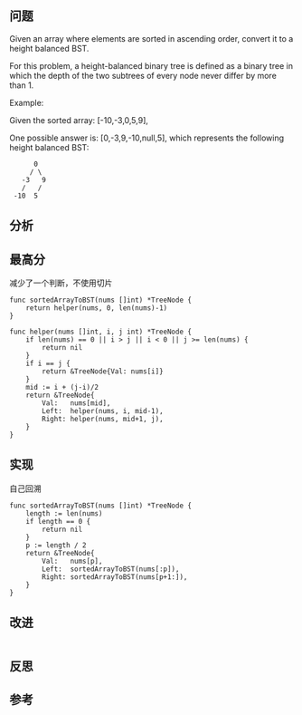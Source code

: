 ## 问题
Given an array where elements are sorted in ascending order, convert it to a height balanced BST.

For this problem, a height-balanced binary tree is defined as a binary tree in which the depth of the two subtrees of every node never differ by more than 1.

Example:

Given the sorted array: [-10,-3,0,5,9],

One possible answer is: [0,-3,9,-10,null,5], which represents the following height balanced BST:

```
      0
     / \
   -3   9
   /   /
 -10  5
```

## 分析


## 最高分
减少了一个判断，不使用切片
```golang
func sortedArrayToBST(nums []int) *TreeNode {
    return helper(nums, 0, len(nums)-1)
}

func helper(nums []int, i, j int) *TreeNode {
    if len(nums) == 0 || i > j || i < 0 || j >= len(nums) {
        return nil
    }
    if i == j {
        return &TreeNode{Val: nums[i]}
    }
    mid := i + (j-i)/2
    return &TreeNode{
        Val:   nums[mid],
        Left:  helper(nums, i, mid-1),
        Right: helper(nums, mid+1, j),
    }
}
```

## 实现
自己回溯
```golang
func sortedArrayToBST(nums []int) *TreeNode {
    length := len(nums)
    if length == 0 {
        return nil
    }
    p := length / 2
    return &TreeNode{
        Val:   nums[p],
        Left:  sortedArrayToBST(nums[:p]),
        Right: sortedArrayToBST(nums[p+1:]),
    }
}
```

## 改进
```golang

```

## 反思

## 参考